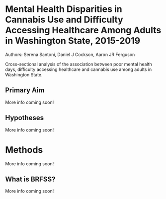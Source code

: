 # Mental Health Disparities in Cannabis Use and Difficulty Accessing Healthcare Among Adults in Washington State, 2015-2019
Authors: Serena Santoni, Daniel J Cockson, Aaron JR Ferguson

Cross-sectional analysis of the association between poor mental health days, difficulty accessing healthcare and cannabis use among adults in Washington State.

## Primary Aim
More info coming soon!

## Hypotheses
More info coming soon!


# Methods
More info coming soon!


## What is BRFSS?

More info coming soon!
